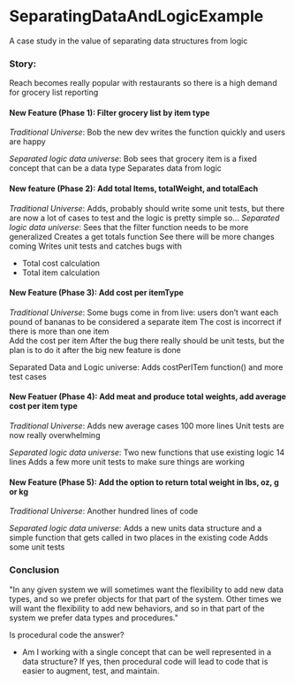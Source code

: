 # SeparatingDataAndLogicExample
A case study in the value of separating data structures from logic

### Story: 

Reach becomes really popular with restaurants so there is a high demand for grocery list reporting 

#### New Feature (Phase 1): Filter grocery list by item type
_Traditional Universe_:
Bob the new dev writes the function quickly and users are happy

_Separated logic data universe_:
Bob sees that grocery item is a fixed concept that can be a data type
Separates data from logic				

#### New feature (Phase 2): Add total Items, totalWeight, and totalEach 
_Traditional Universe_: 
Adds, probably should write some unit tests, but there are now a lot of cases to test and the logic is pretty simple so…
_Separated logic data universe_:
Sees that the filter function needs to be more generalized
Creates a get totals function 
See there will be more changes coming
Writes unit tests and catches bugs with
 - Total cost calculation 
 - Total item calculation 

#### New Feature (Phase 3): Add cost per itemType

_Traditional Universe_:
Some bugs come in from live:
users don’t want each pound of bananas to be considered a separate item
The cost is incorrect if there is more than one item	
Add the cost per item
After the bug there really should be unit tests, but the plan is to do it after the big new feature is done

Separated Data and Logic universe:
Adds costPerITem function() and more test cases


#### New Featuer (Phase 4): Add meat and produce total weights, add average cost per item type

_Traditional Universe_:
 Adds new average cases 100 more lines
Unit tests are now really overwhelming 

_Separated logic data universe_:
Two new functions that use existing logic 14 lines
Adds a few more unit tests to make sure things are working

#### New Feature (Phase 5): Add the option to return total weight in lbs, oz, g or kg

_Traditional Universe_:
Another hundred lines of code

_Separated logic data universe_:
Adds a new units data structure and a simple function that gets called in two places in the existing code
Adds some unit tests 

### Conclusion

"In any given system we will sometimes want the flexibility to add new data types, and so we prefer objects for that part of the system. 
Other times we will want the flexibility to add new behaviors, and so in that part of the system we prefer data types and procedures."

Is procedural code the answer?
- Am I working with a single concept that can be well represented in a data structure? If yes, then procedural code will lead to code that is easier to augment, test, and maintain. 


